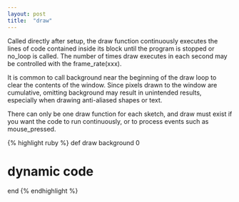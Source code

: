 ```yaml
---
layout: post
title:  "draw"
---
```

Called directly after setup, the draw function continuously executes the lines of code contained inside its block until the program is stopped or no_loop is called. The number of times draw executes in each second may be controlled with the frame_rate(xxx).

It is common to call background near the beginning of the draw loop to clear the contents of the window. Since pixels drawn to the window are cumulative, omitting background may result in unintended results, especially when drawing anti-aliased shapes or text.

There can only be one draw function for each sketch, and draw must exist if you want the code to run continuously, or to process events such as mouse_pressed.

{% highlight ruby %}
def draw
  background 0
  # dynamic code
end
{% endhighlight %}
